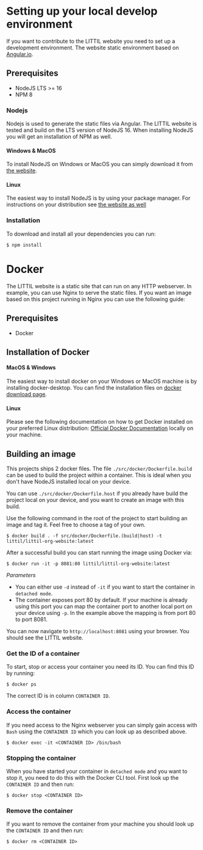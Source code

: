 # Setting up your local develop environment
If you want to contribute to the LITTIL website you need to set up a development environment. The website static environment based on [Angular.io](https://angular.io).

## Prerequisites
- NodeJS LTS >= 16
- NPM 8

### Nodejs
Nodejs is used to generate the static files via Angular. The LITTIL website is tested and build on the LTS version of NodeJS 16.
When installing NodeJS you will get an installation of NPM as well. 

#### Windows & MacOS
To install NodeJS on Windows or MacOS you can simply download it from [the website](https://nodejs.org/en/).

#### Linux
The easiest way to install NodeJS is by using your package manager. For instructions on your distribution see [the website as well](https://nodejs.org/en/download/package-manager/)

### Installation
To download and install all your dependencies you can run:

```shell
$ npm install
```

# Docker
The LITTIL website is a static site that can run on any HTTP webserver. In example, you can use Nginx to serve the static files.
If you want an image based on this project running in Nginx you can use the following guide:

## Prerequisites
- Docker

## Installation of Docker

#### MacOS & Windows
The easiest way to install docker on your Windows or MacOS machine is by installing docker-desktop. You can find the
installation files on [docker download page](https://www.docker.com/get-started).

#### Linux
Please see the following documentation on how to get Docker installed on your preferred Linux distribution:
[Official Docker Documentation](https://docs.docker.com/engine/install/#server)
locally on your machine.

## Building an image
This projects ships 2 docker files. The file `./src/docker/Dockerfile.build` can be used to build the project within
a container. This is ideal when you don't have NodeJS installed local on your device.

You can use `./src/docker/Dockerfile.host` if you already have build the project local on your device, and you
want to create an image with this build.

Use the following command in the root of the project to start building an image and tag it. Feel free to choose a tag of your own.

```shell
$ docker build . -f src/docker/Dockerfile.(build|host) -t littil/littil-org-website:latest
```

After a successful build you can start running the image using Docker via:

```shell
$ docker run -it -p 8081:80 littil/littil-org-website:latest
```

_Parameters_
- You can either use `-d` instead of `-it` if you want to start the container in `detached mode`.
- The container exposes port 80 by default. If your machine is already using this port you can map the
  container port to another local port on your device using `-p`. In the example above the mapping is from port 80 to port 8081.

You can now navigate to `http://localhost:8081` using your browser. You should see the LITTIL website.

### Get the ID of a container
To start, stop or access your container you need its ID. You can find this ID by running:

```shell
$ docker ps 
```

The correct ID is in column `CONTAINER ID`.

### Access the container
If you need access to the Nginx webserver you can simply gain access with `Bash` using the `CONTAINER ID`
which you can look up as described above.


```shell
$ docker exec -it <CONTAINER ID> /bin/bash
```

### Stopping the container
When you have started your container in `detached mode` and you want to stop it, you need to do this with the Docker CLI tool.
First look up the `CONTAINER ID` and then run:

```shell
$ docker stop <CONTAINER ID>
```

### Remove the container
If you want to remove the container from your machine you should look up the `CONTAINER ID` and then run:
```shell
$ docker rm <CONTAINER ID>
```

